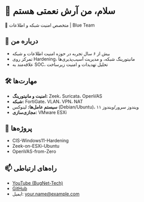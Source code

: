 # 👋 سلام، من آرش نعمتی هستم  

🔐 متخصص امنیت شبکه و اطلاعات | Blue Team  

## 🚀 درباره من
- بیش از ۶ سال تجربه در حوزه امنیت اطلاعات و شبکه  
- تمرکز روی Hardening، مانیتورینگ شبکه، و مدیریت آسیب‌پذیری‌ها  
- علاقه‌مند به SOC، تحلیل تهدیدات و امنیت زیرساخت  

## 🛠 مهارت‌ها
- **امنیت و مانیتورینگ:** Zeek، Suricata، OpenVAS  
- **شبکه:** FortiGate، VLAN، VPN، NAT  
- **سیستم عامل‌ها:** لینوکس (Debian/Ubuntu)، ویندوز سرور/ویندوز ۱۱  
- **مجازی‌سازی:** VMware ESXi  

## 📌 پروژه‌ها
- CIS-Windows11-Hardening  
- Zeek-on-ESXi-Ubuntu  
- OpenVAS-from-Zero  

## 📫 راه‌های ارتباطی
- [YouTube (BugNet-Tech)](https://youtube.com/@BugNet-Tech)  
- [GitHub](https://github.com/Arash-Nemati)  
- ایمیل: your.name@example.com  
